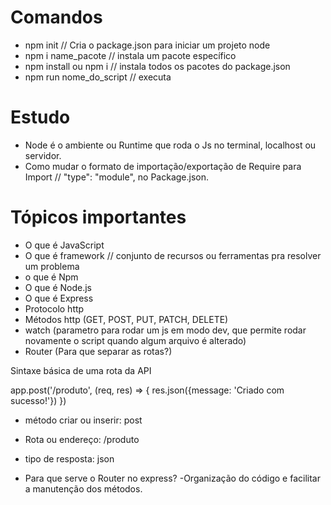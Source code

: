 # Comandos 

- npm init // Cria o package.json  para iniciar um projeto node 
- npm i name_pacote // instala um pacote específico
- npm install 
ou 
    npm i // instala todos os pacotes do package.json
- npm run nome_do_script // executa 


# Estudo

- Node é o ambiente ou Runtime que roda o Js no terminal, localhost ou servidor.
- Como mudar o formato de importação/exportação de Require para Import // "type": "module", no Package.json.

# Tópicos importantes

- O que é JavaScript
- O que é framework // conjunto de recursos ou ferramentas pra resolver um problema
- o que é Npm
- O que é Node.js
- O que é Express
- Protocolo http
- Métodos http (GET, POST, PUT, PATCH, DELETE)
- watch (parametro para rodar um js em modo dev, que permite rodar novamente o script quando algum arquivo é alterado)
- Router (Para que separar as rotas?)

Sintaxe básica de uma rota da API

app.post('/produto', (req, res) => {
    res.json({message: 'Criado com sucesso!'})
})

- método criar ou inserir: post
- Rota ou endereço: /produto
- tipo de resposta: json

- Para que serve o Router no express? 
-Organização do código e facilitar a manutenção dos métodos.